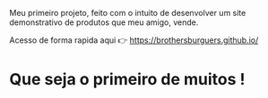 Meu primeiro projeto, feito com o intuito de desenvolver um site demonstrativo de produtos que meu amigo, vende.

Acesso de forma rapida aqui 👉 https://brothersburguers.github.io/

# Que seja o primeiro de muitos ! 
